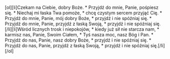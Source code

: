 [ol][li]Czekam na Ciebie, dobry Boże. * Przyjdź do mnie, Panie, pośpiesz się. * Niechaj mi łaska Twa pomoże, * chcę czystym sercem przyjąć Cię. * Przyjdź do mnie, Panie, mój dobry Boże, * przyjdź i nie spóźniaj się. * Przyjdź do mnie, Panie, przyjdź z łaską Swoją, * przyjdź i nie spóźniaj się.[/li][li]Wśród licznych trosk i niepokojów, * kiedy już sił nie starcza nam, * karmisz nas, Panie, Swoim Ciałem, * Tyś nasza moc, nasz Bóg i Pan. * Przyjdź do nas, Panie, nasz dobry Boże, * przyjdź i nie spóźniaj się. * Przyjdź do nas, Panie, przyjdź z łaską Swoją, * przyjdź i nie spóźniaj się.[/li][/ol]